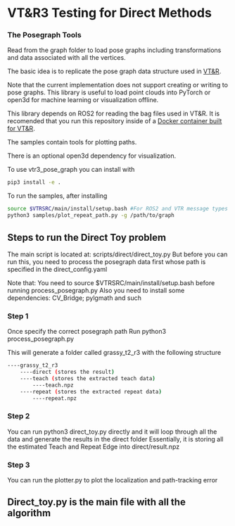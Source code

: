 # VT&R3 Testing for Direct Methods
### The Posegraph Tools
Read from the graph folder to load pose graphs including transformations and data associated with all the vertices.

The basic idea is to replicate the pose graph data structure used in [VT&R](https:/github.com/utiasASRL/vtr3).

Note that the current implementation does not support creating or writing to pose graphs.
This library is useful to load point clouds into PyTorch or open3d for machine learning or visualization offline. 

This library depends on ROS2 for reading the bag files used in VT&R. It is recomended that you run this repository inside of a [Docker container built for VT&R](https://github.com/utiasASRL/vtr3/wiki/Installation).

The samples contain tools for plotting paths. 

There is an optional open3d dependency for visualization. 

To use vtr3_pose_graph you can install with 
```bash
pip3 install -e .
```

To run the samples, after installing
```bash
source $VTRSRC/main/install/setup.bash #For ROS2 and VTR message types
python3 samples/plot_repeat_path.py -g /path/to/graph       
```

## Steps to run the Direct Toy problem 
The main script is located at: scripts/direct/direct_toy.py
But before you can run this, you need to process the posegraph data first whose path is specified in the direct_config.yaml

Note that: You need to source $VTRSRC/main/install/setup.bash before running process_posegraph.py
Also you need to install some dependencies: CV_Bridge; pylgmath and such

### Step 1
Once specify the correct posegraph path
Run python3 process_posegraph.py

This will generate a folder called grassy_t2_r3 with the following structure
```bash
----grassy_t2_r3
    ----direct (stores the result)
    ----teach (stores the extracted teach data)
        ----teach.npz
    ----repeat (stores the extracted repeat data)
        ----repeat.npz
```

### Step 2
You can run python3 direct_toy.py directly and it will loop through all the data and generate the results in the direct folder
Essentially, it is storing all the estimated Teach and Repeat Edge into direct/result.npz

### Step 3
You can run the plotter.py to plot the localization and path-tracking error 

## Direct_toy.py is the main file with all the algorithm